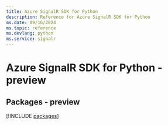```yaml
---
title: Azure SignalR SDK for Python
description: Reference for Azure SignalR SDK for Python
ms.date: 09/16/2024
ms.topic: reference
ms.devlang: python
ms.service: signalr
---
```

# Azure SignalR SDK for Python - preview
## Packages - preview
[!INCLUDE [packages](signalr-index.md)]